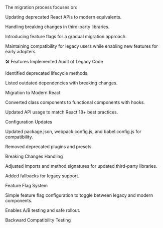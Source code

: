 The migration process focuses on:

Updating deprecated React APIs to modern equivalents.

Handling breaking changes in third-party libraries.

Introducing feature flags for a gradual migration approach.

Maintaining compatibility for legacy users while enabling new features for early adopters.

🛠 Features Implemented
Audit of Legacy Code

Identified deprecated lifecycle methods.

Listed outdated dependencies with breaking changes.

Migration to Modern React

Converted class components to functional components with hooks.

Updated API usage to match React 18+ best practices.

Configuration Updates

Updated package.json, webpack.config.js, and babel.config.js for compatibility.

Removed deprecated plugins and presets.

Breaking Changes Handling

Adjusted imports and method signatures for updated third-party libraries.

Added fallbacks for legacy support.

Feature Flag System

Simple feature flag configuration to toggle between legacy and modern components.

Enables A/B testing and safe rollout.

Backward Compatibility Testing

